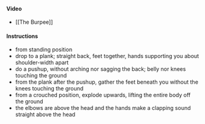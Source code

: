 #### Video
- [[The Burpee]]
#### Instructions
- from standing position
- drop to a plank; straight back, feet together, hands supporting you about shoulder-width apart
- do a pushup, without arching nor sagging the back; belly nor knees touching the ground
- from the plank after the pushup, gather the feet beneath you without the knees touching the ground
- from a crouched position, explode upwards, lifting the entire body off the ground
- the elbows are above the head and the hands make a clapping sound straight above the head